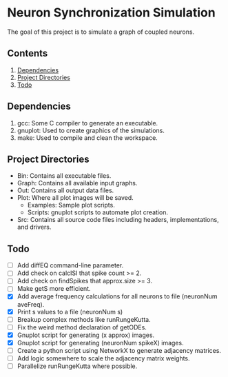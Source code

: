 # Neuron Synchronization Simulation
The goal of this project is to simulate a graph of coupled neurons.

## Contents
1. [Dependencies](https://github.com/LittleB30/IT287/tree/Dev#dependencies)
2. [Project Directories](https://github.com/LittleB30/IT287/tree/Dev#project-directories)
3. [Todo](https://github.com/LittleB30/IT287/tree/Dev#todo)

## Dependencies
1. gcc: Some C compiler to generate an executable.
2. gnuplot: Used to create graphics of the simulations.
3. make: Used to compile and clean the workspace.

## Project Directories
- Bin: Contains all executable files.
- Graph: Contains all available input graphs.
- Out: Contains all output data files.
- Plot: Where all plot images will be saved.
  - Examples: Sample plot scripts.
  - Scripts: gnuplot scripts to automate plot creation.
- Src: Contains all source code files including headers, implementations, and drivers.

## Todo
- [ ] Add diffEQ command-line parameter.
- [ ] Add check on calcISI that spike count >= 2.
- [ ] Add check on findSpikes that approx.size >= 3.
- [ ] Make getS more efficient.
- [x] Add average frequency calculations for all neurons to file (neuronNum aveFreq).
- [x] Print s values to a file (neuronNum s)
- [ ] Breakup complex methods like runRungeKutta.
- [ ] Fix the weird method declaration of getODEs.
- [x] Gnuplot script for generating (x approx) images.
- [x] Gnuplot script for generating (neuronNum spikeX) images.
- [ ] Create a python script using NetworkX to generate adjacency matrices.
- [ ] Add logic somewhere to scale the adjacency matrix weights.
- [ ] Parallelize runRungeKutta where possible.

